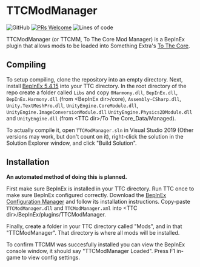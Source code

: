 # TTCModManager
![GitHub](https://img.shields.io/github/license/TeamDoodz/TTCModManager)
[![PRs Welcome](http://img.shields.io/badge/PRs-welcome-brightgreen)](http://makeapullrequest.com)
![Lines of code](https://img.shields.io/tokei/lines/github/TeamDoodz/TTCModManager)

TTCModManager (or TTCMM, To The Core Mod Manager) is a BepInEx plugin that allows mods to be loaded into Something Extra's [To The Core](https://somethingextra.itch.io/to-the-cores).

## Compiling

To setup compiling, clone the repository into an empty directory. Next, install [BepInEx 5.4.15](https://github.com/BepInEx/BepInEx/releases/tag/v5.4.15) into your TTC directory. In the root directory of the repo create a folder called `Libs` and copy `0Harmony.dll`, `BepInEx.dll`, `BepInEx.Harmony.dll` (from \<BepInEx dir>/core), `Assembly-CSharp.dll`, `Unity.TextMeshPro.dll`, `UnityEngine.CoreModule.dll`, `UnityEngine.ImageConversionModule.dll` `UnityEngine.Physics2DModule.dll` and `UnityEngine.dll` (from \<TTC dir>/To The Core_Data/Managed).

To actually compile it, open `TTCModManager.sln` in Visual Studio 2019 (Other versions may work, but don't count on it), right-click the solution in the Solution Explorer window, and click "Build Solution".

## Installation

<b>An automated method of doing this is planned.</b>

First make sure BepInEx is installed in your TTC directory. Run TTC once to make sure BepInEx configured correctly. Download the [BepInEx Configuration Manager](https://github.com/BepInEx/BepInEx.ConfigurationManager) and follow its installation instructions. Copy-paste `TTCModManager.dll` and `TTCModManager.xml` into \<TTC dir>/BepInEx/plugins/TTCModManager.

Finally, create a folder in your TTC directory called "Mods", and in that "TTCModManager". That directory is where all mods will be installed.

To confirm TTCMM was succesfully installed you can view the BepInEx console window, it should say "TTCModManager Loaded". Press F1 in-game to view config settings.
